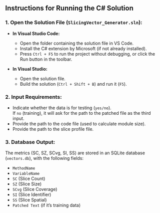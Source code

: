 
## Instructions for Running the C# Solution

### 1. Open the Solution File (`SlicingVector_Generator.sln`):

- **In Visual Studio Code:**
  - Open the folder containing the solution file in VS Code.
  - Install the C# extension by Microsoft (if not already installed).
  - Press `Ctrl + F5` to run the project without debugging, or click the Run button in the toolbar.

- **In Visual Studio:**
  - Open the solution file.
  - Build the solution (`Ctrl + Shift + B`) and run it (`F5`).

### 2. Input Requirements:

- Indicate whether the data is for testing (`yes/no`).  
  If `no` (training), it will ask for the path to the patched file as the third input.
- Provide the path to the code file (used to calculate module size).
- Provide the path to the slice profile file.

### 3. Database Output:

The metrics (SC, SZ, SCvg, SI, SS) are stored in an SQLite database (`vectors.db`), with the following fields:

- `MethodName`
- `VariableName`
- `SC` (Slice Count)
- `SZ` (Slice Size)
- `SCvg` (Slice Coverage)
- `SI` (Slice Identifier)
- `SS` (Slice Spatial)
- `Patched Text` (if it’s training data)
